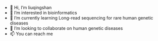 - 👋 Hi, I’m liuqingshan
- 👀 I’m interested in bioinformatics
- 🌱 I’m currently learning Long-read sequencing for rare human genetic diseases
- 💞️ I’m looking to collaborate on human genetic diseases
- 📫 You can reach me 

<!---
lqsae/lqsae is a ✨ special ✨ repository because its `README.md` (this file) appears on your GitHub profile.
You can click the Preview link to take a look at your changes.
--->
